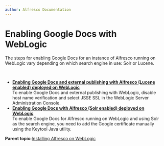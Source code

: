 ```yaml
---
author: Alfresco Documentation
---
```


# Enabling Google Docs with WebLogic

The steps for enabling Google Docs for an instance of Alfresco running on WebLogic vary depending on which search engine in use: Solr or Lucene.

 

-   **[Enabling Google Docs and external publishing with Alfresco \(Lucene enabled\) deployed on WebLogic](../tasks/googledocs-Weblogic-integration.md)**  
 To enable Google Docs and external publishing with WebLogic, disable host name verification and select JSSE SSL in the WebLogic Server Administration Console.
-   **[Enabling Google Docs with Alfresco \(Solr enabled\) deployed on WebLogic](../tasks/googledocs-Weblogic-solr-publishing.md)**  
To enable Google Docs for Alfresco running on WebLogic and using Solr as the search engine, you need to add the Google certificate manually using the Keytool Java utility.

**Parent topic:**[Installing Alfresco on WebLogic](../tasks/alf-weblogic-install.md)

